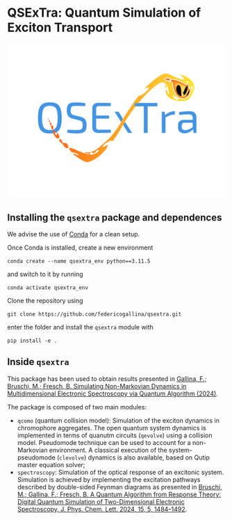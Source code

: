 # QSExTra: Quantum Simulation of Exciton Transport

![Alt text](Images/qsextra_logo.png?raw=true "Title")

## Installing the `qsextra` package and dependences
We advise the use of [Conda](https://www.anaconda.com/products/individual) for a clean setup.

Once Conda is installed, create a new environment
```
conda create --name qsextra_env python==3.11.5
```
and switch to it by running
```
conda activate qsextra_env
```

Clone the repository using
```
git clone https://github.com/federicogallina/qsextra.git
```
enter the folder and install the `qsextra` module with
```
pip install -e .
```

## Inside `qsextra`
This package has been used to obtain results presented in [Gallina, F.; Bruschi, M.; Fresch, B. Simulating Non-Markovian Dynamics in Multidimensional Electronic Spectroscopy via Quantum Algorithm (2024)](https://doi.org/10.48550/arXiv.2409.05548).

The package is composed of two main modules:
- `qcomo` (quantum collision model): Simulation of the exciton dynamics in chromophore aggregates. The open quantum system dynamics is implemented in terms of quanutm circuits (`qevolve`) using a collision model. Pseudomode technique can be used to account for a non-Markovian environment. A classical execution of the system-pseudomode (`clevolve`) dynamics is also available, based on Qutip master equation solver;
- `spectroscopy`: Simulation of the optical response of an excitonic system. Simulation is achieved by implementing the excitation pathways described by double-sided Feynman diagrams as presented in [Bruschi, M.; Gallina, F.; Fresch, B. A Quantum Algorithm from Response Theory: Digital Quantum Simulation of Two-Dimensional Electronic Spectroscopy, J. Phys. Chem. Lett. 2024, 15, 5, 1484–1492](https://doi.org/10.1021/acs.jpclett.3c03499).

